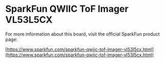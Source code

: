 # SparkFun QWIIC ToF Imager VL53L5CX

For more information about this board, visit the official SparkFun product page:

[https://www.sparkfun.com/sparkfun-qwiic-tof-imager-vl53l5cx.html](https://www.sparkfun.com/sparkfun-qwiic-tof-imager-vl53l5cx.html) 